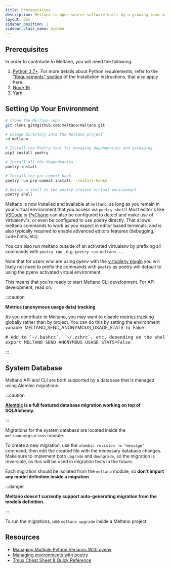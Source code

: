 ```yaml
---
title: Prerequisites
description: Meltano is open source software built by a growing team and a community of contributors.
layout: doc
sidebar_position: 2
sidebar_class_name: hidden
---
```


## Prerequisites

In order to contribute to Meltano, you will need the following:

1. [Python 3.7+](https://www.python.org/downloads/). For more details about Python requirements, refer to the ["Requirements" section](/getting-started/installation#requirements) of the Installation instructions, that also apply here.
2. [Node 16](https://nodejs.org/)
3. [Yarn](https://yarnpkg.com/)

## Setting Up Your Environment

```bash
# Clone the Meltano repo
git clone git@github.com:meltano/meltano.git

# Change directory into the Meltano project
cd meltano

# Install the Poetry tool for managing dependencies and packaging
pip3 install poetry

# Install all the dependencies
poetry install

# Install the pre-commit hook
poetry run pre-commit install --install-hooks

# Obtain a shell in the poetry created virtual environment
poetry shell
```

Meltano is now installed and available at `meltano`, as long as you remain in your virtual environment that you access
via `poetry shell`! Most editor's like [VSCode](https://code.visualstudio.com/) or [PyCharm](https://www.jetbrains.com/pycharm/)
can also be configured to detect and make use of virtualenv's, or even be configured to use poetry directly. That allows
meltano commands to work as you expect in editor based terminals, and is also typically required to enable advanced
editors features (debugging, code hints, etc).

You can also run meltano outside of an activated virtualenv by prefixing all commands with `poetry run` , e.g.
`poetry run meltano...`.

Note that for users who are using pyenv with the [virtualenv plugin](https://github.com/pyenv/pyenv-virtualenv) you will
likely not need to prefix the commands with `poetry` as poetry will default to using the pyenv activated virtual
environment.

This means that you're ready to start Meltano CLI development. For API development, read on.

:::caution

  <p><strong>Metrics (anonymous usage data) tracking</strong></p>
  <p>As you contribute to Meltano, you may want to disable <a href="/reference/settings#send-anonymous-usage-stats">metrics tracking</a> globally rather than by project. You can do this by setting the environment variable `MELTANO_SEND_ANONYMOUS_USAGE_STATS` to `False`:</p>
<pre>
# Add to `~/.bashrc`, `~/.zshrc`, etc, depending on the shell you use:
export MELTANO_SEND_ANONYMOUS_USAGE_STATS=False
</pre>
:::

## System Database

Meltano API and CLI are both supported by a database that is managed using Alembic migrations.

:::caution

  <p><strong><a href="https://alembic.sqlalchemy.org/en/latest/">Alembic</a> is a full featured database migration working on top of SQLAlchemy.</strong></p>
:::

Migrations for the system database are located inside the `meltano.migrations` module.

To create a new migration, use the `alembic revision -m "message"` command, then edit the created file with the necessary database changes. Make sure to implement both `upgrade` and `downgrade`, so the migration is reversible, as this will be used in migration tests in the future.

Each migration should be isolated from the `meltano` module, so **don't import any model definition inside a migration**.

:::danger

  <p><strong>Meltano doesn't currently support auto-generating migration from the models definition.</strong></p>
  <p></p>
:::

To run the migrations, use `meltano upgrade` inside a Meltano project.

## Resources

- [Managing Multiple Python Versions With pyenv](https://realpython.com/intro-to-pyenv/)
- [Managing environments with poetry](https://python-poetry.org/docs/managing-environments/)
- [Tmux Cheat Sheet & Quick Reference](https://tmuxcheatsheet.com/)

[accepting pull requests]: https://github.com/meltano/meltano/labels/accepting%20pull%20requests
